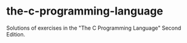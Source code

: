# the-c-programming-language

Solutions of exercises in the "The C Programming Language" Second Edition.
